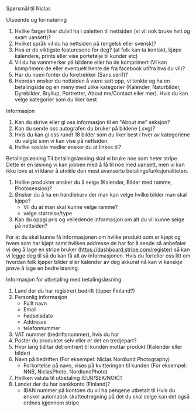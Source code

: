 Spørsmål til Niclas

Utseende og formatering
1. Hvilke farger liker du/vil ha i paletten til nettsiden (vi vil nok bruke hvit og svart uansett)?
2. Hvilket språk vil du ha nettsiden på (engelsk eller svensk)? 
3. Hva er de viktigste featuresene for deg? (at folk kan ta kontakt, kjøpe kalendere, prints eller vise portefølje til kunder etc)
4. Vil du ha vannmerker på bildene eller ha de komprimert (Vi kan komprimere de eller eventuelt hente de fra facebook utifra hva du vil)?
5. Har du noen fonter du foretrekker (Sans serif)?
6. Hvordan ønsker du nettsiden å være satt opp, vi tenkte og ha en betalingside og en meny med ulike kategorier (Kalender, Naturbilder, Dyrebilder, Bryllup, Portretter, About me/Contact eller mer). Hvis du kan velge kategorier som du liker best

Informasjon
1. Kan du skrive eller gi oss informasjon til en "About me" seksjon?
2. Kan du sende oss autografen du bruker på bildene (.svg)?
3. Hvis du kan gi oss rundt 18 bilder som du liker best i hver av kategoriene du valgte som vi kan vise på nettsiden.
4. Hvilke sosiale medier ønsker du at linkes til?

Betalingsløsning
Til betalingsløsning skal vi bruke noe som heter stripe. Dette er en løsning vi kan jobben med å få til noe med uansett, men vi kan ikke love at vi klarer å utvikle den mest avanserte betalingsfunksjonaliteten.
1. Hvilke produkter ønsker du å selge (Kalender, Bilder med ramme, Photosession)?
2. Ønsker du å ha en handlekurv der man kan velge hvilke bilder man skal kjøpe?
    - Vil du at man skal kunne velge ramme?
    - velge størrelse/type
3. Kan du oppgi pris og veiledende informasjon om alt du vil kunne selge på nettsiden?

For at du skal kunne få informasjonen om hvilke produkt som er kjøpt og hvem som har kjøpt samt hvilken addresse de har for å sende så anbefaler vi deg å lage en stripe bruker (https://dashboard.stripe.com/register) så kan vi legge deg til så du kan få alt av informasjonen. Hvis du forteller oss litt om hvordan folk kjøper bilder eller kalender av deg akkurat nå kan vi kanskje prøve å lage en bedre løsning.

Informasjon for utbetaling med betalingsløsning
1. Land der du har registrert bedrift (tipper Finland?)
2. Personlig informasjon
    - Fullt navn
    - Email
    - Fødselsdato
    - Addresse
    - telefonnummer
3. VAT nummer (bedriftsnummer), hvis du har
4. Poster du produktet selv eller er det en tredjepart?
5. Hvor lang tid tar det omtrent til kunden mottar produkt (Kalender eller bilder)
6. Navn på bedriften (For eksempel: Niclas Nordlund Photography)
    - Forkortelse på navn, vises på kvitteringen til kunden (For eksempel: NNB, NiclasPhoto, NordlundPhoto)
7. Hvilken valuta til utbetaling (EUR/SEK/NOK)?
8. Landet der du har bankkonto (Finland)?
    - IBAN nummer på kontoen du vil ha pengene utbetalt til
Hvis du ønsker automatisk skatteutregning på det du skal selge kan det også ordnes igjennom stripe